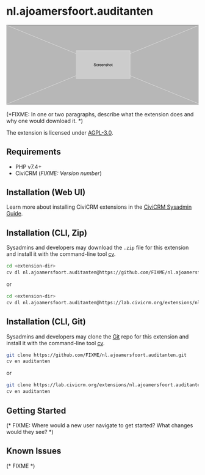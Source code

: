 # nl.ajoamersfoort.auditanten

![Screenshot](/images/screenshot.png)

(*FIXME: In one or two paragraphs, describe what the extension does and why one would download it. *)

The extension is licensed under [AGPL-3.0](LICENSE.txt).

## Requirements

* PHP v7.4+
* CiviCRM (*FIXME: Version number*)

## Installation (Web UI)

Learn more about installing CiviCRM extensions in the [CiviCRM Sysadmin Guide](https://docs.civicrm.org/sysadmin/en/latest/customize/extensions/).

## Installation (CLI, Zip)

Sysadmins and developers may download the `.zip` file for this extension and
install it with the command-line tool [cv](https://github.com/civicrm/cv).

```bash
cd <extension-dir>
cv dl nl.ajoamersfoort.auditanten@https://github.com/FIXME/nl.ajoamersfoort.auditanten/archive/master.zip
```
or
```bash
cd <extension-dir>
cv dl nl.ajoamersfoort.auditanten@https://lab.civicrm.org/extensions/nl.ajoamersfoort.auditanten/-/archive/main/nl.ajoamersfoort.auditanten-main.zip
```

## Installation (CLI, Git)

Sysadmins and developers may clone the [Git](https://en.wikipedia.org/wiki/Git) repo for this extension and
install it with the command-line tool [cv](https://github.com/civicrm/cv).

```bash
git clone https://github.com/FIXME/nl.ajoamersfoort.auditanten.git
cv en auditanten
```
or
```bash
git clone https://lab.civicrm.org/extensions/nl.ajoamersfoort.auditanten.git
cv en auditanten
```

## Getting Started

(* FIXME: Where would a new user navigate to get started? What changes would they see? *)

## Known Issues

(* FIXME *)
